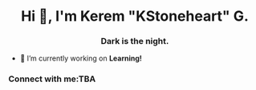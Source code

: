 <h1 align="center">Hi 👋, I'm Kerem "KStoneheart" G.</h1>
<h3 align="center">Dark is the night.</h3>

- 🔭 I’m currently working on **Learning!**

<h3 align="left">Connect with me:TBA</h3>
<p align="left">
</p>
